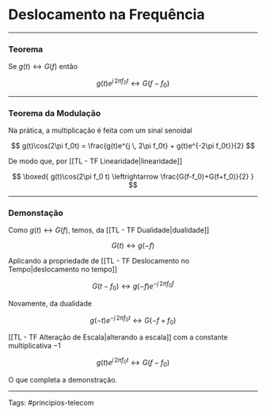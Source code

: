 # Deslocamento na Frequência

---

### Teorema

Se $g(t) \leftrightarrow G(f)$ então

$$
g(t)e^{j\,2\pi f_0t} \leftrightarrow G(f-f_0)
$$

---

### Teorema da Modulação

Na prática, a multiplicação é feita com um sinal senoidal

$$
g(t)\cos(2\pi f_0t) = \frac{g(t)e^{j \, 2\pi f_0t} + g(t)e^{-2\pi f_0t}}{2} 
$$

De modo que, por [[TL - TF Linearidade|linearidade]]

$$
\boxed{
g(t)\cos(2\pi f_0 t) \leftrightarrow \frac{G(f-f_0)+G(f+f_0)}{2}
}
$$

---

### Demonstação

Como $g(t) \leftrightarrow G(f)$, temos, da [[TL - TF Dualidade|dualidade]]

$$
G(t) \leftrightarrow g(-f)
$$

Aplicando a propriedade de [[TL - TF Deslocamento no Tempo|deslocamento no tempo]]

$$
G(t-f_0) \leftrightarrow g(-f)e^{-j\,2\pi f_0 f}
$$

Novamente, da dualidade

$$
g(-t)e^{-j\,2\pi f_0 t} \leftrightarrow G(-f+f_0)
$$

[[TL - TF Alteração de Escala|alterando a escala]] com a constante multiplicativa $-1$

$$
g(t)e^{j\,2\pi f_0 t} \leftrightarrow G(f-f_0)
$$

O que completa a demonstração.

---

Tags: #principios-telecom 